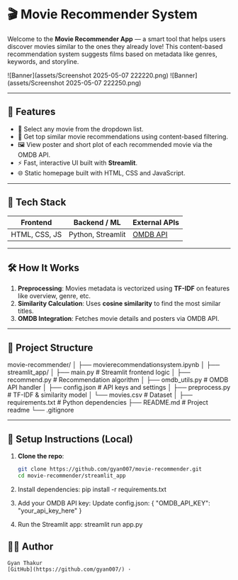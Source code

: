 # 🎬 Movie Recommender System

Welcome to the **Movie Recommender App** — a smart tool that helps users discover movies similar to the ones they already love! This content-based recommendation system suggests films based on metadata like genres, keywords, and storyline.

![Banner](assets/Screenshot 2025-05-07 222220.png) 
![Banner](assets/Screenshot 2025-05-07 222250.png) 

---

## 📌 Features

- 🎥 Select any movie from the dropdown list.
- 🧠 Get top similar movie recommendations using content-based filtering.
- 🖼️ View poster and short plot of each recommended movie via the OMDB API.
- ⚡ Fast, interactive UI built with **Streamlit**.
- 🌐 Static homepage built with HTML, CSS and JavaScript.

---

## 🧰 Tech Stack

| Frontend    | Backend / ML     | External APIs |
|-------------|------------------|---------------|
| HTML, CSS, JS | Python, Streamlit | [OMDB API](https://www.omdbapi.com) |

---

## 🛠️ How It Works

1. **Preprocessing**: Movies metadata is vectorized using **TF-IDF** on features like overview, genre, etc.
2. **Similarity Calculation**: Uses **cosine similarity** to find the most similar titles.
3. **OMDB Integration**: Fetches movie details and posters via OMDB API.

---

## 📁 Project Structure

movie-recommender/
│
├── movierecommendationsystem.ipynb
│
├── streamlit_app/
│ ├── main.py # Streamlit frontend logic
│ ├── recommend.py # Recommendation algorithm
│ ├── omdb_utils.py # OMDB API handler
│ ├── config.json # API keys and settings
│ ├── preprocess.py # TF-IDF & similarity model
│ └── movies.csv # Dataset
│
├── requirements.txt # Python dependencies
├── README.md # Project readme
└── .gitignore


---

## 🔧 Setup Instructions (Local)

1. **Clone the repo**:
   ```bash
   git clone https://github.com/gyan007/movie-recommender.git
   cd movie-recommender/streamlit_app

2. Install dependencies:
   pip install -r requirements.txt

3. Add your OMDB API key:
   Update config.json:
   {
      "OMDB_API_KEY": "your_api_key_here"
   }

4. Run the Streamlit app:
   streamlit run app.py

## 🙋‍♂️ Author
    Gyan Thakur
    [GitHub](https://github.com/gyan007/) ·

